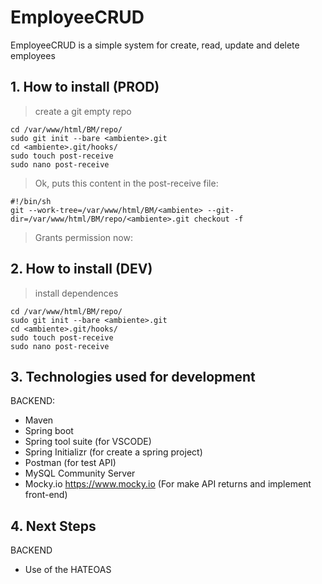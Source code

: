 # EmployeeCRUD
EmployeeCRUD is a simple system for create, read, update and delete employees

## 1. How to install (PROD)

> create a git empty repo

```
cd /var/www/html/BM/repo/
sudo git init --bare <ambiente>.git
cd <ambiente>.git/hooks/
sudo touch post-receive
sudo nano post-receive
```

> Ok, puts this content in the post-receive file:

```
#!/bin/sh
git --work-tree=/var/www/html/BM/<ambiente> --git-dir=/var/www/html/BM/repo/<ambiente>.git checkout -f
```

> Grants permission now:



## 2. How to install (DEV)

> install dependences

```
cd /var/www/html/BM/repo/
sudo git init --bare <ambiente>.git
cd <ambiente>.git/hooks/
sudo touch post-receive
sudo nano post-receive
```

## 3. Technologies used for development

BACKEND:
*  Maven
*  Spring boot
*  Spring tool suite (for VSCODE)
*  Spring Initializr (for create a spring project)
*  Postman (for test API)
*  MySQL Community Server
*  Mocky.io https://www.mocky.io (For make API returns and implement front-end)

## 4. Next Steps

BACKEND
*  Use of the HATEOAS
